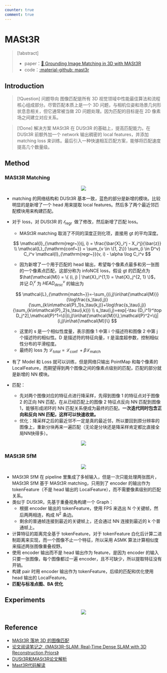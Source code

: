 ```yaml
---
counter: true
comment: true
---
```


# MASt3R

> [!abstract]
> - paper：[:book: Grounding Image Matching in 3D with MASt3R](https://arxiv.org/abs/2406.09756)
> - code：[:material-github: mast3r](https://github.com/naver/mast3r)

## Introduction

> [!Question] 问题导向
> 图像匹配是所有 3D 视觉领域中性能最佳算法和流程核心组成部分。尽管匹配本质上是一个 3D 问题，与相机位姿和场景几何形状息息相关，但它通常被当做 2D 问题处理。因为匹配的目标是在 2D 像素场之间建立对应关系。

> [!Done] 解决方案
> MASt3R 在 DUSt3R 的基础上，提高匹配能力。在 DUSt3R 前额外加一个 network 输出稠密的 local features，并添加 matching loss 来训练。最后引入一种快速相互匹配方案，能够将匹配速度提高几个数量级。

## Method

### MASt3R Matching

<center><img src="https://note.jujimeizuo.cn/assets/images/cv/slam/mast3r-1.png"></center>

- matching 的网络结构和 DUSt3R 基本一致，蓝色的部分是新增的模块。比较明显的是新增了一个 head 用来提取 local features。然后多了两个最近邻匹配模块用来构建匹配。
- 对于 loss，对 DUSt3R 的 $\mathcal{l}_{\mathrm{regr~}}$ 做了修改，然后新增了匹配 loss。
    - MASt3R matching 取消了不同的深度正则化项，直接用 gt 的平均深度。

    $$
    \mathcal{l}_{\mathrm{regr~}}(j, i) = \frac{\bar{X}_i^j - X_i^j}{\bar{z}} \\
    \mathcal{L}_{\mathrm{conf~}} = \sum_{v \in \{1, 2\}} \sum_{i \in D^v} C_i^v \mathcal{l}_{\mathrm{regr~}}(v, i) - \alpha \log C_i^v
    $$

    - 因为新增了一个用于匹配的 head 输出，希望每个像素点最多和另一张图的一个像素点匹配，这部分称为 infoNCE loss，假设 gt 的匹配点为 $\hat{\mathcal{M}} = \{ (i, j) | \hat{X}_i^{1,1} = \hat{X}_j^{2, 1} \}$，并记 $D_i^v$ 为 $HEAD_{desc}^v$ 的输出为

    $$
    \mathcal{L}_{\mathrm{match~}}=-\sum_{(i,j)\in\hat{\mathcal{M}}}(\log\frac{s_\tau(i,j)}{\sum_{k\in\mathcal{P}_1}s_\tau(k,j)}+\log\frac{s_\tau(i,j)}{\sum_{k\in\mathcal{P}_2}s_\tau(i,k)}) \\
    s_\tau(i,j)=exp[-\tau {D_i^1}^\top D_j^2],\mathcal{P}^1=\{i|(i,j)\in\hat{\mathcal{M}}\},\mathcal{P}^2=\{j|(i,j)\in\hat{\mathcal{M}}\}
    $$

    - 这里的 s 是一个相似性度量，表示图像 1 中第 i 个描述符和图像 2 中第 j 个描述符的相似性。D 是描述符的特征向量，$\tau$ 是温度超参数，控制相似性分布的平滑程度。
    - 最终的 loss 为 $\mathcal{L}_{total} = \mathcal{L}_{\mathrm{conf~}} + \beta \mathcal{L}_{\mathrm{match~}}$
- 有了 Model 和 Loss 就可以训练，但是网络只输出 PointMap 和每个像素的 LocalFeature，而期望得到两个图像之间的像素点级别的匹配，匹配的部分就是新增的 NN 模块。
- 匹配：
    - 先对两个图像对应的特征点进行降采样，先得到图像 1 的特征点对于图像 2 的正向 NN 匹配，在从已经匹配上的图像 2 特征点反向 NN 匹配到图像 1，能够形成闭环的 NN 匹配关系便成为最终的匹配。**一次迭代同时包含正向和反向 NN 匹配，这样可以快速收敛。**
    - 优化：降采样之后的最近邻不一定是真的最近邻，所以要回到原分辨率的图像上，重新分块再来一遍匹配（无论是分块还是降采样肯定都比直接全局NN快得多）。

<center><img src="https://note.jujimeizuo.cn/assets/images/cv/slam/mast3r-2.png"></center>

### MASt3R SfM

<center><img src="https://note.jujimeizuo.cn/assets/images/cv/slam/mast3r-3.png"></center>

- MASt3R SfM 在 pipeline 里集成了多帧输入，但是一次只能处理两张图片，MASt3R SfM 基于 MASt3R matching，只用到了 encoder 的输出作为 tokenFeature（不是 head 输出的 LocalFeature），而不需要像素级别的匹配关系。
- 类似于 DUSt3R，先基于重叠视角构建一个 Graph：
    - 根据 encoder 输出的 tokenFeature，使用 FPS 来选出 N 个关键帧，然后两两相连，构成 $N^2$ 条边。
    - 剩余的普通帧连接到最近的关键帧上，还会通过 NN 连接到最近的 k 个普通帧上。
- 计算特征的距离完全基于 tokenFeature，对于 tokenFeature 白化后计算二进制距离来实现，而一个图像不止一个特征，所以采用 ASMK 算法计算相似度来描述两张图像重叠视野。
- 使用 encoder 输出而不是 head 输出作为 feature，是因为 encoder 的输入只要一张图像，每个图像都过一遍 encoder，且不可缺少，所以提取特征没有开销。
- 构建 pair 时用 encoder 输出作为 tokenFeature，后续的匹配和优化使用 head 输出的 LocalFeature。
- **匹配与标准点图、BA 优化**

## Experiments

<center><img src="https://note.jujimeizuo.cn/assets/images/cv/slam/mast3r-3.png"></center>

## Reference

- [MASt3R 落地 3D 的图像匹配](https://blog.csdn.net/yorkhunter/article/details/141274989)
- [论文阅读笔记之《MASt3R-SLAM: Real-Time Dense SLAM with 3D Reconstruction Priors》](https://kwanwaipang.github.io/File/Blogs/Poster/MASt3R-SLAM.html#dust3r:-geometric-3d-vision-made-easy)
- [DUSt3R和MASt3R论文解析](https://zhuanlan.zhihu.com/p/28169401009)
- [Mast3R代码解读](https://blog.csdn.net/xxxrc5/article/details/144712597)